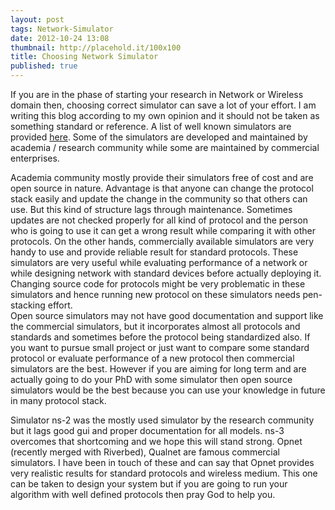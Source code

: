 ```yaml
---
layout: post
tags: Network-Simulator
date: 2012-10-24 13:08
thumbnail: http://placehold.it/100x100
title: Choosing Network Simulator
published: true
---
```


If you are in the phase of starting your research in Network or Wireless domain then, choosing correct simulator can  save a lot of your effort. I am writing this blog according to my own opinion and it should not be taken as something standard or reference. A list of well known simulators are provided [here](http://www.idsia.ch/~andrea/sim/simnet.html). Some of the simulators are developed and maintained by academia / research community while some are maintained by commercial enterprises.  

Academia community mostly provide their simulators free of cost and are open source in nature. Advantage is that anyone can change the protocol stack easily and update the change in the community so that others can use. But this kind of structure lags through maintenance. Sometimes updates are not checked properly for all kind of protocol and the person who is going to use it can get a wrong result while comparing it with other protocols. On the other hands, commercially available simulators are very handy to use and provide reliable result for standard protocols. These simulators are very useful while evaluating performance of a network or while designing network with standard devices before actually deploying it. Changing source code for protocols might be very problematic in these simulators and hence running new protocol on these simulators needs pen-stacking effort.  
 Open source simulators may not have good documentation and support like the commercial simulators, but it incorporates almost all protocols and standards and sometimes before the protocol being standardized also. If you want to pursue small project or just want to compare some standard protocol or evaluate performance of a new protocol then commercial simulators are the best. However if you are aiming for long term and are actually going to do your PhD with some simulator then open source simulators would be the best because you can use your knowledge in future in many protocol stack.  

Simulator ns-2 was the mostly used simulator by the research community but it lags good gui and proper documentation for all models. ns-3 overcomes that shortcoming and we hope this will stand strong. Opnet (recently merged with Riverbed), Qualnet are famous commercial simulators. I have been in touch of these and can say that Opnet provides very realistic results for standard protocols and wireless medium. This one can be taken to design your system but if you are going to run your algorithm with well defined protocols then pray God to help you.
